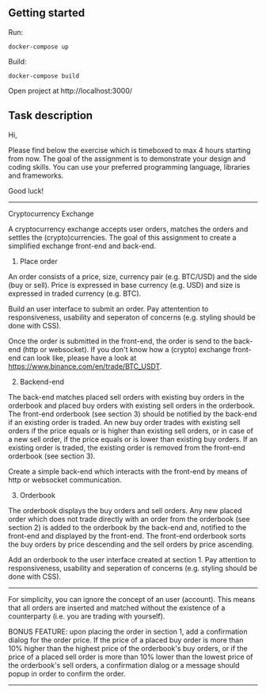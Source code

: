 ## Getting started

Run:
  ```
  docker-compose up
  ```

Build:
  ```
  docker-compose build
  ```

Open project at http://localhost:3000/

## Task description

Hi,

Please find below the exercise which is timeboxed to max 4 hours starting from now. The goal of the assignment is to demonstrate your design and coding skills. You can use your preferred programming language, libraries and frameworks.

Good luck!

*******************

Cryptocurrency Exchange

A cryptocurrency exchange accepts user orders, matches the orders and settles the (crypto)currencies. The goal of this assignment to create a simplified exchange front-end and back-end.


1) Place order

An order consists of a price, size, currency pair (e.g. BTC/USD) and the side (buy or sell). Price is expressed in base currency (e.g. USD) and size is expressed in traded currency (e.g. BTC).

Build an user interface to submit an order. Pay attentention to responsiveness, usability and seperaton of concerns (e.g. styling should be done with CSS).

Once the order is submitted in the front-end, the order is send to the back-end (http or websocket).
If you don't know how a (crypto) exchange front-end can look like, please have a look at https://www.binance.com/en/trade/BTC_USDT.


2) Backend-end

The back-end matches placed sell orders with existing buy orders in the orderbook and placed buy orders with existing sell orders in the orderbook.
The front-end orderbook (see section 3) should be notified by the back-end if an existing order is traded.
An new buy order trades with existing sell orders if the price equals or is higher than existing sell orders, or in case of a new sell order, if the price equals or is lower than existing buy orders.
If an existing order is traded, the existing order is removed from the front-end orderbook (see section 3).

Create a simple back-end which interacts with the front-end by means of http or websocket communication.


3) Orderbook

The orderbook displays the buy orders and sell orders. Any new placed order which does not trade directly with an order from the orderbook (see section 2) is added to the orderbook by the back-end and, notified to the front-end and displayed by the front-end. The front-end orderbook sorts the buy orders by price descending and the sell orders by price ascending.

Add an orderbook to the user interface created at section 1. Pay attention to responsiveness, usability and seperation of concerns (e.g. styling should be done with CSS).


--------

For simplicity, you can ignore the concept of an user (account). This means that all orders are inserted and matched without the existence of a counterparty (i.e. you are trading with yourself).

BONUS FEATURE: upon placing the order in section 1, add a confirmation dialog for the order price.
If the price of a placed buy order is more than 10% higher than the highest price of the orderbook's buy orders, or if the price of a placed sell order is more than 10% lower than the lowest price of the orderbook's sell orders, a confirmation dialog or a message should popup in order to confirm the order.

*******************
